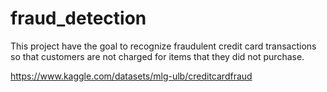 # fraud_detection
This project have the goal to recognize fraudulent credit card transactions so that customers are not charged for items that they did not purchase.

https://www.kaggle.com/datasets/mlg-ulb/creditcardfraud
